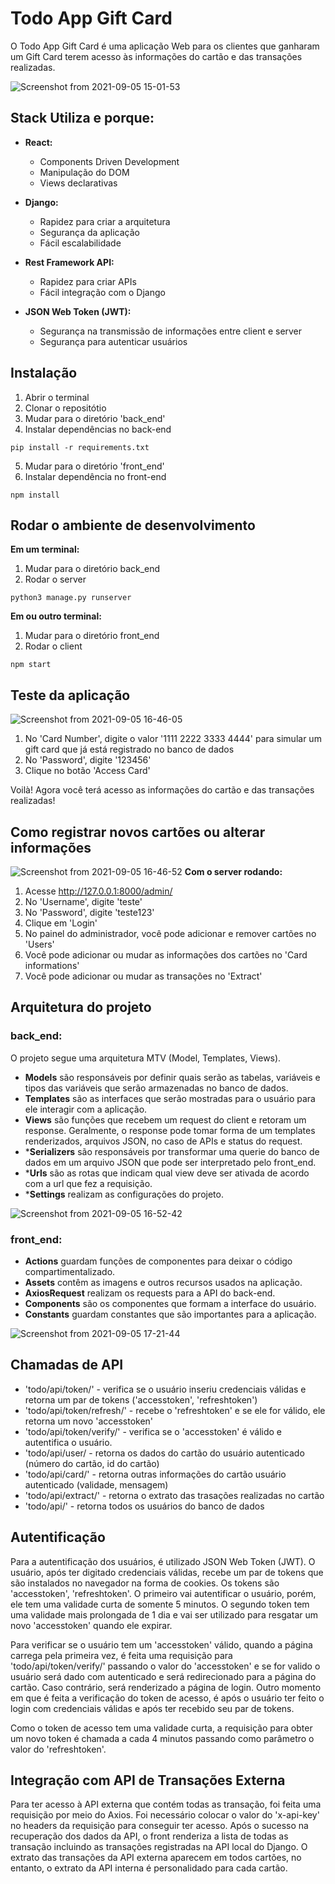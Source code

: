 # Todo App Gift Card

O Todo App Gift Card é uma aplicação Web para os clientes que ganharam um Gift Card terem acesso às informações do cartão e das transações realizadas.

![Screenshot from 2021-09-05 15-01-53](https://user-images.githubusercontent.com/80683232/132136887-42494c36-c9f6-4bab-923e-47128d3e2a91.png)


## Stack Utiliza e porque:
- **React:**
  - Components Driven Development 
  - Manipulação do DOM 
  - Views declarativas  
 
- **Django:**
  - Rapidez para criar a arquitetura
  - Segurança da aplicação
  - Fácil escalabilidade

- **Rest Framework API:**
  - Rapidez para criar APIs
  - Fácil integração com o Django
 
- **JSON Web Token (JWT):**
  - Segurança na transmissão de informações entre client e server
  - Segurança para autenticar usuários


## Instalação
1. Abrir o terminal
2. Clonar o repositótio
3. Mudar para o diretório 'back_end'
4. Instalar dependências no back-end
```
pip install -r requirements.txt
```
5. Mudar para o diretório 'front_end'
6. Instalar dependência no front-end
```
npm install
```


## Rodar o ambiente de desenvolvimento
**Em um terminal:**
1. Mudar para o diretório back_end
2. Rodar o server
```
python3 manage.py runserver
```

**Em ou outro terminal:**
1. Mudar para o diretório front_end
2. Rodar o client
```
npm start
```


## Teste da aplicação
![Screenshot from 2021-09-05 16-46-05](https://user-images.githubusercontent.com/80683232/132139607-6d980cae-bdac-48da-bacd-8637770ab0a8.png)
1. No 'Card Number', digite o valor '1111 2222 3333 4444' para simular um gift card que já está registrado no banco de dados
2. No 'Password', digite '123456'
3. Clique no botão 'Access Card'

Voilà! Agora você terá acesso as informações do cartão e das transações realizadas!

 
 ## Como registrar novos cartões ou alterar informações
 ![Screenshot from 2021-09-05 16-46-52](https://user-images.githubusercontent.com/80683232/132139629-cb3b16ad-dc45-480d-a248-12b339dd37a7.png)
 **Com o server rodando:**
 1. Acesse http://127.0.0.1:8000/admin/
 2. No 'Username', digite 'teste'
 3. No 'Password', digite 'teste123'
 4. Clique em 'Login'
 5. No painel do administrador, você pode adicionar e remover cartões no 'Users'
 6. Você pode adicionar ou mudar as informações dos cartões no 'Card informations'
 7. Você pode adicionar ou mudar as transações no 'Extract'


## Arquitetura do projeto
### back_end:
O projeto segue uma arquitetura MTV (Model, Templates, Views).
* **Models** são responsáveis por definir quais serão as tabelas, variáveis e tipos das variáveis que serão armazenadas no banco de dados.
* **Templates** são as interfaces que serão mostradas para o usuário para ele interagir com a aplicação.
* **Views** são funções que recebem um request do client e retoram um response. Geralmente, o response pode tomar forma de um templates renderizados, arquivos JSON, no caso de APIs e status do request.
* ***Serializers** são responsáveis por transformar uma querie do banco de dados em um arquivo JSON que pode ser interpretado pelo front_end.
* ***Urls** são as rotas que indicam qual view deve ser ativada de acordo com a url que fez a requisição.
* ***Settings** realizam as configurações do projeto.

![Screenshot from 2021-09-05 16-52-42](https://user-images.githubusercontent.com/80683232/132139756-94d5822c-ca15-4669-a15e-4ba8d5badf42.png)


### front_end:
* **Actions** guardam funções de componentes para deixar o código compartimentalizado.
* **Assets** contêm as imagens e outros recursos usados na aplicação.
* **AxiosRequest** realizam os requests para a API do back-end.
* **Components** são os componentes que formam a interface do usuário.
* **Constants** guardam constantes que são importantes para a aplicação. 

![Screenshot from 2021-09-05 17-21-44](https://user-images.githubusercontent.com/80683232/132140410-1c9da617-a91d-4d49-bf2e-6c5a35bd0bc6.png)

## Chamadas de API
* 'todo/api/token/' - verifica se o usuário inseriu credenciais válidas e retorna um par de tokens ('accesstoken', 'refreshtoken')
* 'todo/api/token/refresh/' - recebe o 'refreshtoken' e se ele for válido, ele retorna um novo 'accesstoken'
* 'todo/api/token/verify/' - verifica se o 'accesstoken' é válido e autentifica o usuário.
* 'todo/api/user/ - retorna os dados do cartão do usuário autenticado (número do cartão, id do cartão)
* 'todo/api/card/' - retorna outras informações do cartão usuário autenticado (validade, mensagem)
* 'todo/api/extract/' - retorna o extrato das trasações realizadas no cartão
* 'todo/api/' - retorna todos os usuários do banco de dados

## Autentificação
Para a autentificação dos usuários, é utilizado JSON Web Token (JWT). O usuário, após ter digitado credenciais válidas, recebe um par de tokens que são instalados no navegador na forma de cookies. Os tokens são 'accesstoken', 'refreshtoken'. O primeiro vai autentificar o usuário, porém, ele tem uma validade curta de somente 5 minutos. O segundo token tem uma validade mais prolongada de 1 dia e vai ser utilizado para resgatar um novo 'accesstoken' quando ele expirar. 

Para verificar se o usuário tem um 'accesstoken' válido, quando a página carrega pela primeira vez, é feita uma requisição para 'todo/api/token/verify/' passando o valor do 'accesstoken' e se for valido o usuário será dado com autenticado e será redirecionado para a página do cartão. Caso contrário, será renderizado a página de login. Outro momento em que é feita a verificação do token de acesso, é após o usuário ter feito o login com credenciais válidas e após ter recebido seu par de tokens.

Como o token de acesso tem uma validade curta, a requisição para obter um novo token é chamada a cada 4 minutos passando como parâmetro o valor do 'refreshtoken'.

## Integração com API de Transações Externa
Para ter acesso à API externa que contém todas as transação, foi feita uma requisição por meio do Axios. Foi necessário colocar o valor do 'x-api-key' no headers da requisição para conseguir ter acesso. Após o sucesso na recuperação dos dados da API, o front renderiza a lista de todas as transação incluindo as transações registradas na API local do Django. O extrato das transações da API externa aparecem em todos cartões, no entanto, o extrato da API interna é personalidado para cada cartão.
